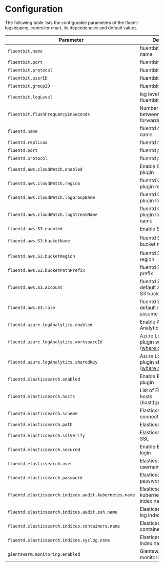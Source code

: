 # Configuration

The following table lists the configurable parameters of the fluent-logshipping-controller chart, its dependencies and default values.

| Parameter                                             | Description                                                                       | Default           |
| ----------------------------------------------------- | --------------------------------------------------------------------------------- | ----------------- |
| `fluentbit.name`                                      | fluentbit deployment name                                                         | `fluent-bit`      |
| `fluentbit.port`                                      | fluentbit port                                                                    | `5170`            |
| `fluentbit.protocol`                                  | fluentbit protocol                                                                | `TCP`             |
| `fluentbit.userID`                                    | fluentbit user ID                                                                 | `1000`            |
| `fluentbit.groupID`                                   | fluentbit group ID                                                                | `1000`            |
| `fluentbit.logLevel`                                  | log level collected by fluentbit                                                  | `info`            |
| `fluentbit.flushFrequencyInSeconds`                   | Number of seconds between flushes to the forwards                                 | `5`               |
| `fluentd.name`                                        | fluentd deployment name                                                           | `fluentd`         |
| `fluentd.replicas`                                    | fluentd replicas                                                                  | `2`               |
| `fluentd.port`                                        | fluentd port                                                                      | `24224`           |
| `fluentd.protocol`                                    | fluentd protocol                                                                  | `TCP`             |
| `fluentd.aws.cloudWatch.enabled`                      | Enable CloudWatch plugin                                                          | `false`           |
| `fluentd.aws.cloudWatch.region`                       | fluentd CloudWatch plugin region                                                  | `eu-central-1`    |
| `fluentd.aws.cloudWatch.logGroupName`                 | fluentd CloudWatch plugin log group name                                          | `my-cluster`      |
| `fluentd.aws.cloudWatch.logStreamName`                | fluentd CloudWatch plugin log stream name                                         | `example-stream`  |
| `fluentd.aws.S3.enabled`                              | Enable S3 plugin                                                                  | `false`           |
| `fluentd.aws.S3.bucketName`                           | fluentd S3 plugin bucket name                                                     | `my-cluster-logs` |
| `fluentd.aws.S3.bucketRegion`                         | fluentd S3 plugin region                                                          | `eu-central-1`    |
| `fluentd.aws.S3.bucketPathPrefix`                     | fluentd S3 plugin prefix                                                          | `gs-`             |
| `fluentd.aws.S3.account`                              | fluentd S3 plugin default account of the S3 bucket                                | `0000000000`      |
| `fluentd.aws.S3.role`                                 | fluentd S3 plugin default role name to assume                                     | `my-role`         |
| `fluentd.azure.logAnalytics.enabled`                  | Enable Azure Log Analytics plugin                                                 | `false`           |
| `fluentd.azure.logAnalytics.workspaceId`              | Azure Log Analytics plugin workspace id ([where do I find it?](Azure.md))         | ``                |
| `fluentd.azure.logAnalytics.sharedKey`                | Azure Log Analytics plugin shared key ([where do I find it?](Azure.md))           | ``                |
| `fluentd.elasticsearch.enabled`                       | Enable Elasticsearch plugin                                                       | `false`           |
| `fluentd.elasticsearch.hosts`                         | List of Elasticsearch hosts (host1:port,host2:port)                               | ``                |
| `fluentd.elasticsearch.scheme`                        | Elasticsearch connection scheme                                                   | `https`           |
| `fluentd.elasticsearch.path`                          | Elasticsearch path                                                                | `/`               |
| `fluentd.elasticsearch.sslVerify`                     | Elasticsearch verify SSL                                                          | `true`            |
| `fluentd.elasticsearch.secured`                       | Enable Elasticsearch login                                                        | `false`           |
| `fluentd.elasticsearch.user`                          | Elasticsearch username                                                            | ``                |
| `fluentd.elasticsearch.password`                      | Elasticsearch password                                                            | ``                |
| `fluentd.elasticsearch.indices.audit.kubernetes.name` | Elasticsearch kubernetes audit log index name                                     | `audit-kubernetes`|
| `fluentd.elasticsearch.indices.audit.ssh.name`        | Elasticsearch ssh audit log index name                                            | `audit-ssh`       |
| `fluentd.elasticsearch.indices.containers.name`       | Elasticsearch container index name                                                | `kubernetes`      |
| `fluentd.elasticsearch.indices.syslog.name`           | Elasticsearch syslog index name                                                   | `syslog`          |
| `giantswarm.monitoring.enabled`                       | Giantswarm monitoring support                                                     | `true`            |